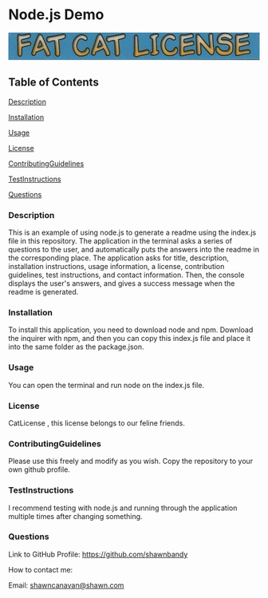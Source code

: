 # Node.js Demo

<img src=/assets/licenseImg/cat.png>

## Table of Contents


[Description](#desc)

[Installation](#install)

[Usage](#usage)

[License](#lic)

[ContributingGuidelines](#CG)

[TestInstructions](#TI)

[Questions](#Q)

<a id="desc"></a>
### Description
This is an example of using node.js to generate a readme using the index.js file in this repository. The application in the terminal asks a series of questions to the user, and automatically puts the answers into the readme in the corresponding place. The application asks for title, description, installation instructions, usage information, a license, contribution guidelines, test instructions, and contact information. Then, the console displays the user's answers, and gives a success message when the readme is generated. 

<a name="install"></a>
### Installation
To install this application, you need to download node and npm. Download the inquirer with npm, and then you can copy this index.js file and place it into the same folder as the package.json. 

<a name="usage"></a>
### Usage
You can open the terminal and run node on the index.js file.

<a name="lic"></a>
### License
CatLicense , this license belongs to our feline friends.

<a name="CG"></a>
### ContributingGuidelines
Please use this freely and modify as you wish. Copy the repository to your own github profile.

<a name="TI"></a>
### TestInstructions
 I recommend testing with node.js and running through the application multiple times after changing something.

<a name="Q"></a>
### Questions
Link to GitHub Profile: https://github.com/shawnbandy

How to contact me:

Email: shawncanavan@shawn.com
